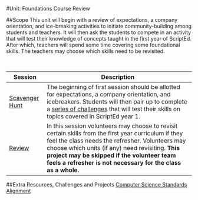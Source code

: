 #Unit: Foundations Course Review 


##Scope
This unit will begin with a review of expectations, a company orientation, and ice-breaking activities to initiate community-building among students and teachers. It will then ask the students to compete in an activity that will test their knowledge of concepts taught in the first year of ScriptEd. After which, teachers will spend some time covering some foundational skills. The teachers may choose which skills need to be revisited. 

<br>

| Session | Description |
|-------|-------|
|[Scavenger Hunt](project1) | The beginning of first session should be allotted for expectations, a company orientation, and icebreakers. Students will then pair up to complete a [series of challenges](project1/clues.md) that will test their skills on topics covered in ScriptEd year 1. | 
|[Review](project2)| In this session volunteers may choose to revisit certain skills from the first year curriculum if they feel the class needs the refresher. Volunteers may choose which units (if any) need revisiting. **This project may be skipped if the volunteer team feels a refresher is not necessary for the class as a whole.**|

##Extra Resources, Challenges and Projects
[Computer Science Standards Alignment](csStandards.md)





